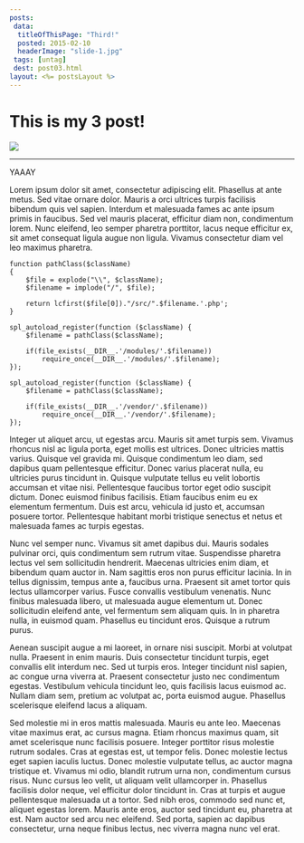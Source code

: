 ```yaml
---
posts:
 data:
  titleOfThisPage: "Third!"
  posted: 2015-02-10
  headerImage: "slide-1.jpg"
 tags: [untag]
 dest: post03.html
layout: <%= postsLayout %>
---
```


# This is my 3 post!

<img class="img-responsive img-border img-full" src="{{pathAssets}}img/slide-1.jpg"/>

- - -

YAAAY


Lorem ipsum dolor sit amet, consectetur adipiscing elit. Phasellus at ante metus. Sed vitae ornare dolor. Mauris a orci ultrices turpis facilisis bibendum quis vel sapien. Interdum et malesuada fames ac ante ipsum primis in faucibus. Sed vel mauris placerat, efficitur diam non, condimentum lorem. Nunc eleifend, leo semper pharetra porttitor, lacus neque efficitur ex, sit amet consequat ligula augue non ligula. Vivamus consectetur diam vel leo maximus pharetra.

```
function pathClass($className)
{
    $file = explode("\\", $className);
    $filename = implode("/", $file);

    return lcfirst($file[0])."/src/".$filename.'.php';
}

spl_autoload_register(function ($className) {
    $filename = pathClass($className);

    if(file_exists(__DIR__.'/modules/'.$filename))
        require_once(__DIR__.'/modules/'.$filename);
});

spl_autoload_register(function ($className) {
    $filename = pathClass($className);

    if(file_exists(__DIR__.'/vendor/'.$filename))
        require_once(__DIR__.'/vendor/'.$filename);
});
```


Integer ut aliquet arcu, ut egestas arcu. Mauris sit amet turpis sem. Vivamus rhoncus nisl ac ligula porta, eget mollis est ultrices. Donec ultricies mattis varius. Quisque vel gravida mi. Quisque condimentum leo diam, sed dapibus quam pellentesque efficitur. Donec varius placerat nulla, eu ultricies purus tincidunt in. Quisque vulputate tellus eu velit lobortis accumsan et vitae nisi. Pellentesque faucibus tortor eget odio suscipit dictum. Donec euismod finibus facilisis. Etiam faucibus enim eu ex elementum fermentum. Duis est arcu, vehicula id justo et, accumsan posuere tortor. Pellentesque habitant morbi tristique senectus et netus et malesuada fames ac turpis egestas.

Nunc vel semper nunc. Vivamus sit amet dapibus dui. Mauris sodales pulvinar orci, quis condimentum sem rutrum vitae. Suspendisse pharetra lectus vel sem sollicitudin hendrerit. Maecenas ultricies enim diam, et bibendum quam auctor in. Nam sagittis eros non purus efficitur lacinia. In in tellus dignissim, tempus ante a, faucibus urna. Praesent sit amet tortor quis lectus ullamcorper varius. Fusce convallis vestibulum venenatis. Nunc finibus malesuada libero, ut malesuada augue elementum ut. Donec sollicitudin eleifend ante, vel fermentum sem aliquam quis. In in pharetra nulla, in euismod quam. Phasellus eu tincidunt eros. Quisque a rutrum purus.

Aenean suscipit augue a mi laoreet, in ornare nisi suscipit. Morbi at volutpat nulla. Praesent in enim mauris. Duis consectetur tincidunt turpis, eget convallis elit interdum nec. Sed ut turpis eros. Integer tincidunt nisl sapien, ac congue urna viverra at. Praesent consectetur justo nec condimentum egestas. Vestibulum vehicula tincidunt leo, quis facilisis lacus euismod ac. Nullam diam sem, pretium ac volutpat ac, porta euismod augue. Phasellus scelerisque eleifend lacus a aliquam.

Sed molestie mi in eros mattis malesuada. Mauris eu ante leo. Maecenas vitae maximus erat, ac cursus magna. Etiam rhoncus maximus quam, sit amet scelerisque nunc facilisis posuere. Integer porttitor risus molestie rutrum sodales. Cras at egestas est, ut tempor felis. Donec molestie lectus eget sapien iaculis luctus. Donec molestie vulputate tellus, ac auctor magna tristique et. Vivamus mi odio, blandit rutrum urna non, condimentum cursus risus. Nunc cursus leo velit, ut aliquam velit ullamcorper in. Phasellus facilisis dolor neque, vel efficitur dolor tincidunt in. Cras at turpis et augue pellentesque malesuada ut a tortor. Sed nibh eros, commodo sed nunc et, aliquet egestas lorem. Mauris ante eros, auctor sed tincidunt eu, pharetra at est. Nam auctor sed arcu nec eleifend. Sed porta, sapien ac dapibus consectetur, urna neque finibus lectus, nec viverra magna nunc vel erat.